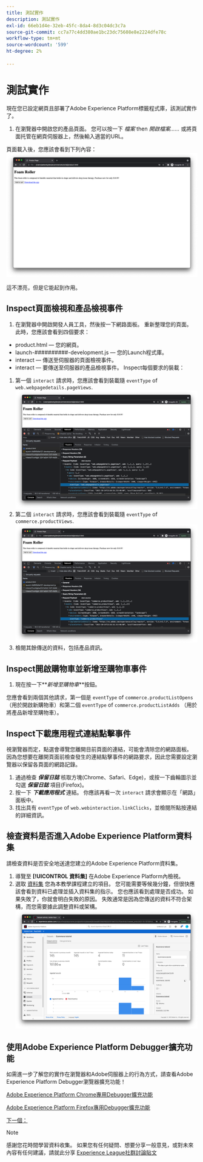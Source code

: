 ```yaml
---
title: 測試實作
description: 測試實作
exl-id: 66eb1d4e-32eb-45fc-8da4-8d3c04dc3c7a
source-git-commit: cc7a77c4dd380ae1bc23dc75608e8e2224dfe78c
workflow-type: tm+mt
source-wordcount: '599'
ht-degree: 2%

---
```


# 測試實作

現在您已設定網頁且部署了Adobe Experience Platform標籤程式庫，該測試實作了。

1. 在瀏覽器中開啟您的產品頁面。 您可以按一下 _檔案_ then _開啟檔案……_ 或將頁面托管在網頁伺服器上，然後輸入適當的URL。

頁面載入後，您應該會看到下列內容：
![網頁](assets/webpage.png)

這不漂亮，但是它能起到作用。

## Inspect頁面檢視和產品檢視事件

1. 在瀏覽器中開啟開發人員工具，然後按一下網路面板。 重新整理您的頁面。
此時，您應該會看到四個要求：
* product.html — 您的網頁。
* launch-##########-development.js — 您的Launch程式庫。
* interact — 傳送至伺服器的頁面檢視事件。
* interact — 要傳送至伺服器的產品檢視事件。
Inspect每個要求的裝載：
1. 第一個 `interact` 請求時，您應該會看到裝載隨 `eventType` of `web.webpagedetails.pageViews`.
   ![頁面檢視請求檢查](assets/webpage-page-viewed-inspection.png)
1. 第二個 `interact` 請求時，您應該會看到裝載隨 `eventType` of `commerce.productViews`.
   ![產品檢視請求檢查](assets/webpage-product-view-inspection.png)
1. 檢閱其餘傳送的資料，包括產品資訊。

## Inspect開啟購物車並新增至購物車事件

1. 現在按一下**_新增至購物車_**按鈕。

您應會看到兩個其他請求，第一個是 `eventType` of `commerce.productListOpens` （用於開啟新購物車）和第二個 `eventType` of `commerce.productListAdds` （用於將產品新增至購物車）。

## Inspect下載應用程式連結點擊事件

視瀏覽器而定，點選會導覽您離開目前頁面的連結，可能會清除您的網路面板。 因為您想要在離開頁面前檢查發生的連結點擊事件的網路要求，因此您需要設定瀏覽器以保留各頁面的網路記錄。

1. 通過檢查 **_保留日誌_** 核取方塊(Chrome、Safari、Edge)，或按一下齒輪圖示並勾選 **_保留日誌_** 項目(Firefox)。
1. 按一下 **_下載應用程式_** 連結。 你應該再看一次 `interact` 請求會顯示在「網路」面板中。
1. 找出具有 `eventType` of `web.webinteraction.linkClicks`，並檢閱所點按連結的詳細資訊。

## 檢查資料是否進入Adobe Experience Platform資料集

請檢查資料是否安全地送達您建立的Adobe Experience Platform資料集。

1. 導覽至 **[!UICONTROL 資料集]** 在Adobe Experience Platform內檢視。
1. 選取 [資料集](configure-the-server/create-a-dataset.md) 您為本教學課程建立的項目。
您可能需要等候幾分鐘，但很快應該會看到資料已處理並插入資料集的指示。 您也應該看到處理是否成功。 如果失敗了，你就會明白失敗的原因。 失敗通常是因為您傳送的資料不符合架構，而您需要據此調整資料或架構。
   ![資料集擷取](assets/dataset-ingestion.png)

## 使用Adobe Experience Platform Debugger擴充功能

如需進一步了解您的實作在瀏覽器和Adobe伺服器上的行為方式，請查看Adobe Experience Platform Debugger瀏覽器擴充功能！

[Adobe Experience Platform Chrome專用Debugger擴充功能](https://chrome.google.com/webstore/detail/adobe-experience-platform/bfnnokhpnncpkdmbokanobigaccjkpob)

[Adobe Experience Platform Firefox專用Debugger擴充功能](https://addons.mozilla.org/zh-TW/firefox/addon/adobe-experience-platform-dbg/)

[下一個： ](summary.md)

>[!NOTE]
>
>感謝您花時間學習資料收集。 如果您有任何疑問、想要分享一般意見，或對未來內容有任何建議，請就此分享 [Experience League社群討論貼文](https://experienceleaguecommunities.adobe.com/t5/adobe-experience-platform-launch/tutorial-discussion-use-adobe-experience-platform-data/m-p/543877)